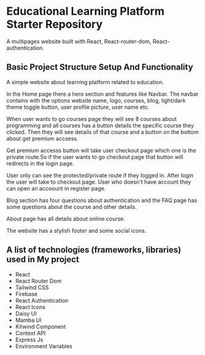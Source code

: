 # Educational Learning Platform Starter Repository

A multipages website built with React, React-router-dom, React-authentication.

## Basic Project Structure Setup And Functionality

A simple website about learning platform related to education.

In the Home page there a hero section and features like Navbar. The navbar contains with the options website name, logo, courses, blog, light/dark theme toggle button, user profile picture, user name etc.

When user wants to go courses page they will see 8 courses about programming and all courses has a button details the specific course they clicked. Then they will see details of that course and a button on the bottom about get premium accsess.

Get premium accesss button will take user checkout page which one is the private route.So if the user wants to go checkout page that button will redirects in the login page.

User only can see the protected/private route if they logged in. After login the user will take to checkout page. User who doesn't have account they can open an accoount in register page.

Blog section has four questions about authentication and the FAQ page has some questions about the course and other details.

About page has all details about online course.

The website has a stylish footer and some social icons.


## A list of technologies (frameworks, libraries) used in My project

* React
* React Router Dom
* Tailwind CSS
* Firebase 
* React Authentication
* React Icons
* Daisy UI
* Mamba UI
* Kitwind Component
* Context API
* Express Js
* Environment Variables

